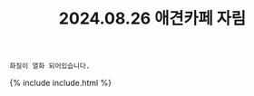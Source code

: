 ﻿---
title: 2024.08.26 애견카페 자림
categories: [2024, 스냅, 카페]
comments: false
model: [
    "cafe240826_jarim_cos",
]
thumbnail: /assets/img/2024/08-26/자림/KakaoTalk2024082911582218319.jpg
---

`화질이 열화 되어있습니다.`

{% include include.html %}

<!-- 트위터에 올림 -->